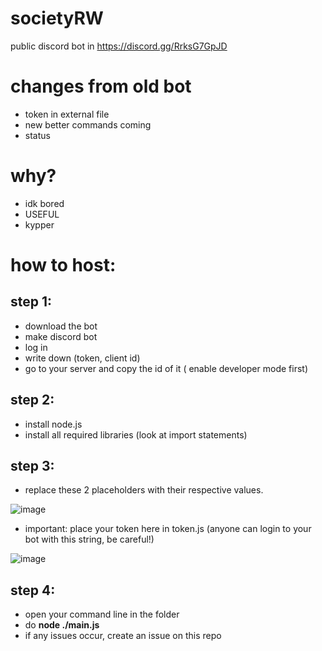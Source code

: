# societyRW
public discord bot in https://discord.gg/RrksG7GpJD

# changes from old bot
- token in external file
- new better commands coming
- status

# why?
- idk bored
- USEFUL
- kypper

# how to host:

## step 1:
- download the bot
- make discord bot
- log in
- write down (token, client id)
- go to your server and copy the id of it ( enable developer mode first)

## step 2:
- install node.js
- install all required libraries (look at import statements)

## step 3:

- replace these 2 placeholders with their respective values.

![image](https://user-images.githubusercontent.com/79268434/166147409-a50e1d2e-a8cd-41c2-ae65-4184413ec443.png)


- important: place your token here in token.js (anyone can login to your bot with this string, be careful!)

![image](https://user-images.githubusercontent.com/79268434/166147480-10549e5e-bab9-4457-bc32-a5c2232c4efa.png)

## step 4:
- open your command line in the folder
- do **node ./main.js**
- if any issues occur, create an issue on this repo
